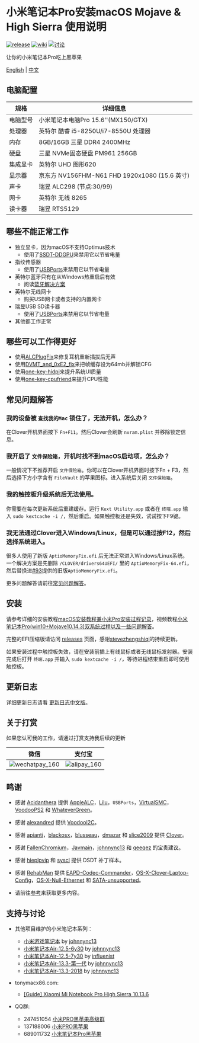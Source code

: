 # 小米笔记本Pro安装macOS Mojave & High Sierra 使用说明
[![release](https://img.shields.io/badge/下载-release-blue.svg)](https://github.com/daliansky/XiaoMi-Pro/releases) [![wiki](https://img.shields.io/badge/支持-wiki-green.svg)](https://github.com/daliansky/XiaoMi-Pro/wiki/主页) [![讨论](https://img.shields.io/badge/讨论-QQ-red.svg)](https://shang.qq.com/wpa/qunwpa?idkey=d7b67735bb8c24ed2085a7ebfe0f53ce197bcc84b6397e41a3aaaaf9664966a8)

让你的小米笔记本Pro吃上黑苹果

[English](README.md) | [中文](README_CN.md)

## 电脑配置

| 规格     | 详细信息                                     |
| -------- | ---------------------------------------- |
| 电脑型号 | 小米笔记本电脑Pro 15.6''(MX150/GTX)             |
| 处理器   | 英特尔 酷睿 i5-8250U/i7-8550U 处理器             |
| 内存     | 8GB/16GB 三星 DDR4 2400MHz                 |
| 硬盘     | 三星 NVMe固态硬盘 PM961 256GB                  |
| 集成显卡 | 英特尔 UHD 图形620                            |
| 显示器   | 京东方 NV156FHM-N61 FHD 1920x1080 (15.6 英寸) |
| 声卡     | 瑞昱 ALC298 (节点:30/99)                     |
| 网卡     | 英特尔 无线 8265                              |
| 读卡器   | 瑞昱 RTS5129                               |


## 哪些不能正常工作

- 独立显卡，因为macOS不支持Optimus技术
  - 使用了[SSDT-DDGPU](EFI/CLOVER/ACPI/patched/SSDT-DDGPU.dsl)来禁用它以节省电量
- 指纹传感器
  - 使用了[USBPorts](EFI/CLOVER/kexts/Other/USBPorts.kext)来禁用它以节省电量
- 英特尔蓝牙只有在从Windows热重启后有效
  - 阅读[蓝牙解决方案](https://github.com/daliansky/XiaoMi-Pro/wiki/蓝牙解决方案)
- 英特尔无线网卡
  - 购买USB网卡或者支持的内置网卡
- 瑞昱USB SD读卡器
  - 使用了[USBPorts](EFI/CLOVER/kexts/Other/USBPorts.kext)来禁用它以节省电量
- 其他都工作正常


## 哪些可以工作得更好

- 使用[ALCPlugFix](ALCPlugFix)来修复耳机重新插拔后无声
- 使用[DVMT_and_0xE2_fix](BIOS/DVMT_and_0xE2_fix)来把帧缓存设为64mb并解锁CFG
- 使用[one-key-hidpi](one-key-hidpi)来提升系统UI质量
- 使用[one-key-cpufriend](one-key-cpufriend)来提升CPU性能


## 常见问题解答

### 我的设备被 `查找我的Mac` 锁住了，无法开机，怎么办？

在Clover开机界面按下 `Fn+F11`。然后Clover会刷新 `nvram.plist` 并移除锁定信息。


### 我开启了 `文件保险箱`，开机时找不到macOS启动项，怎么办？

一般情况下不推荐开启 `文件保险箱`。你可以在Clover开机界面时按下Fn + F3，然后选择下方小字含有 `FileVault` 的苹果图标。进入系统后关闭 `文件保险箱`。


### 我的触控板升级系统后无法使用。

你需要在每次更新系统后重建缓存。运行 `Kext Utility.app` 或者在 `终端.app` 输入 `sudo kextcache -i /`，然后重启。如果触控板还是失效，试试按下F9键。


### 我无法通过Clover进入Windows/Linux，但是可以通过按F12，然后选择系统进入。

很多人使用了新版 `AptioMemoryFix.efi` 后无法正常进入Windows/Linux系统。一个解决方案是先删除 `/CLOVER/drivers64UEFI/` 里的 `AptioMemoryFix-64.efi`，然后替换进[#93](https://github.com/daliansky/XiaoMi-Pro/issues/93)提供的旧版`AptioMemoryFix.efi`。

更多问题解答请前往[常见问题解答](https://github.com/daliansky/XiaoMi-Pro/wiki/常见问题解答)。


## 安装

请参考详细的安装教程[macOS安装教程兼小米Pro安装过程记录](https://blog.daliansky.net/MacOS-installation-tutorial-XiaoMi-Pro-installation-process-records.html)，视频教程[小米笔记本Pro(win10+Mojave10.14.3)双系统过程以及一些问题解答](http://www.bilibili.com/video/av42261432?share_medium=android&share_source=copy_link&bbid=bVk_DmoLaV48Wj4Pcw9zinfoc&ts=1555066114848)。

完整的EFI压缩版请访问 [releases](https://github.com/daliansky/XiaoMi-Pro/releases) 页面，感谢[stevezhengshiqi](https://github.com/stevezhengshiqi)的持续更新。

如果安装过程中触控板失效，请在安装前插上有线鼠标或者无线鼠标发射器。安装完成后打开 `终端.app` 并输入 `sudo kextcache -i /`，等待进程结束重启即可使用触控板。


## 更新日志

详细更新日志请看 [更新日志中文版](Changelog_CN.md)。


## 关于打赏

如果您认可我的工作，请通过打赏支持我后续的更新

| 微信                                                       | 支付宝                                               |
| ---------------------------------------------------------- | ---------------------------------------------------- |
| ![wechatpay_160](http://7.daliansky.net/wechatpay_160.jpg) | ![alipay_160](http://7.daliansky.net/alipay_160.jpg) |


## 鸣谢

- 感谢 [Acidanthera](https://github.com/acidanthera) 提供 [AppleALC](https://github.com/acidanthera/AppleALC)，[Lilu](https://github.com/acidanthera/Lilu)，`USBPorts`，[VirtualSMC](https://github.com/acidanthera/VirtualSMC)，[VoodooPS2](https://github.com/acidanthera/VoodooPS2) 和 [WhateverGreen](https://github.com/acidanthera/WhateverGreen)。
- 感谢 [alexandred](https://github.com/alexandred) 提供 [VoodooI2C](https://github.com/alexandred/VoodooI2C)。
- 感谢 [apianti](https://sourceforge.net/u/apianti)，[blackosx](https://sourceforge.net/u/blackosx)，[blusseau](https://sourceforge.net/u/blusseau)，[dmazar](https://sourceforge.net/u/dmazar) 和 [slice2009](https://sourceforge.net/u/slice2009) 提供 [Clover](https://sourceforge.net/projects/cloverefiboot)。
- 感谢 [FallenChromium](https://github.com/FallenChromium)，[Javmain](https://github.com/javmain)，[johnnync13](https://github.com/johnnync13) 和 [qeeqez](https://github.com/qeeqez) 的宝贵建议。
- 感谢 [hieplpvip](https://github.com/hieplpvip) 和 [syscl](https://github.com/syscl) 提供 DSDT 补丁样本。
- 感谢 [RehabMan](https://github.com/RehabMan) 提供 [EAPD-Codec-Commander](https://github.com/RehabMan/EAPD-Codec-Commander)，[OS-X-Clover-Laptop-Config](https://github.com/RehabMan/OS-X-Clover-Laptop-Config)，[OS-X-Null-Ethernet](https://github.com/RehabMan/OS-X-Null-Ethernet) 和 [SATA-unsupported](https://github.com/RehabMan/hack-tools/tree/master/kexts/SATA-unsupported.kext)。

- 请前往[参考](https://github.com/daliansky/XiaoMi-Pro/wiki/参考)来获取更多内容。


## 支持与讨论

* 其他项目维护的小米笔记本系列：
  * [小米游戏笔记本](https://github.com/johnnync13/XiaomiGaming) by [johnnync13](https://github.com/johnnync13)
  * [小米笔记本Air-12.5-6y30](https://github.com/johnnync13/EFI-Xiaomi-Notebook-air-12-5) by [johnnync13](https://github.com/johnnync13)
  * [小米笔记本Air-12.5-7y30](https://github.com/influenist/Mi-NB-Gaming-Laptop-MacOS) by [influenist](https://github.com/influenist)
  * [小米笔记本Air-13.3-第一代](https://github.com/johnnync13/Xiaomi-Notebook-Air-1Gen) by [johnnync13](https://github.com/johnnync13)
  * [小米笔记本Air-13.3-2018](https://github.com/johnnync13/Xiaomi-Mi-Air) by [johnnync13](https://github.com/johnnync13)

* tonymacx86.com:
  * [[Guide] Xiaomi Mi Notebook Pro High Sierra 10.13.6](https://www.tonymacx86.com/threads/guide-xiaomi-mi-notebook-pro-high-sierra-10-13-6.242724)

* QQ群:
  * 247451054 [小米PRO黑苹果高级群](http://shang.qq.com/wpa/qunwpa?idkey=6223ea12a7f7efe58d5972d241000dd59cbd0260db2fdede52836ca220f7f20e)
  * 137188006 [小米PRO黑苹果](http://shang.qq.com/wpa/qunwpa?idkey=c17e190b9466a73cf12e8caec36e87124fce9e231a895353ee817e9921fdd74e)
  * 689011732 [小米笔记本Pro黑苹果](http://shang.qq.com/wpa/qunwpa?idkey=dde06295030ea1692d6655564e392d86ad874bd0608afd7d408c347d1767981b)
